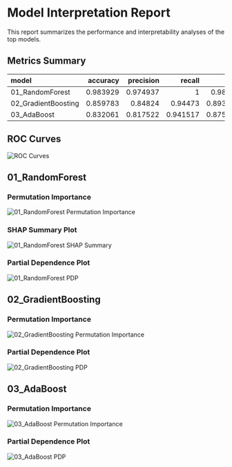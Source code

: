 # Model Interpretation Report

This report summarizes the performance and interpretability analyses of the top models.

## Metrics Summary

| model               |   accuracy |   precision |   recall |       f1 |   roc_auc |
|:--------------------|-----------:|------------:|---------:|---------:|----------:|
| 01_RandomForest     |   0.983929 |    0.974937 | 1        | 0.98731  |  0.999523 |
| 02_GradientBoosting |   0.859783 |    0.84824  | 0.94473  | 0.893889 |  0.928054 |
| 03_AdaBoost         |   0.832061 |    0.817522 | 0.941517 | 0.875149 |  0.899351 |

## ROC Curves

![ROC Curves](roc_curves.png)

## 01_RandomForest

### Permutation Importance

![01_RandomForest Permutation Importance](01_RandomForest_perm_importance.png)

### SHAP Summary Plot

![01_RandomForest SHAP Summary](01_RandomForest_shap_summary.png)

### Partial Dependence Plot

![01_RandomForest PDP](01_RandomForest_pdp.png)

## 02_GradientBoosting

### Permutation Importance

![02_GradientBoosting Permutation Importance](02_GradientBoosting_perm_importance.png)

### Partial Dependence Plot

![02_GradientBoosting PDP](02_GradientBoosting_pdp.png)

## 03_AdaBoost

### Permutation Importance

![03_AdaBoost Permutation Importance](03_AdaBoost_perm_importance.png)

### Partial Dependence Plot

![03_AdaBoost PDP](03_AdaBoost_pdp.png)

